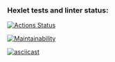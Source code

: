 ### Hexlet tests and linter status:
[![Actions Status](https://github.com/aranger95/python-project-49/actions/workflows/hexlet-check.yml/badge.svg)](https://github.com/aranger95/python-project-49/actions)

[![Maintainability](https://api.codeclimate.com/v1/badges/b3cbad7cefe23fb632f3/maintainability)](https://codeclimate.com/github/aranger95/python-project-49/maintainability)

[![asciicast](https://asciinema.org/a/k7E9ZGHscEjjN8Br7BiEw3orC.svg)](https://asciinema.org/a/k7E9ZGHscEjjN8Br7BiEw3orC)
